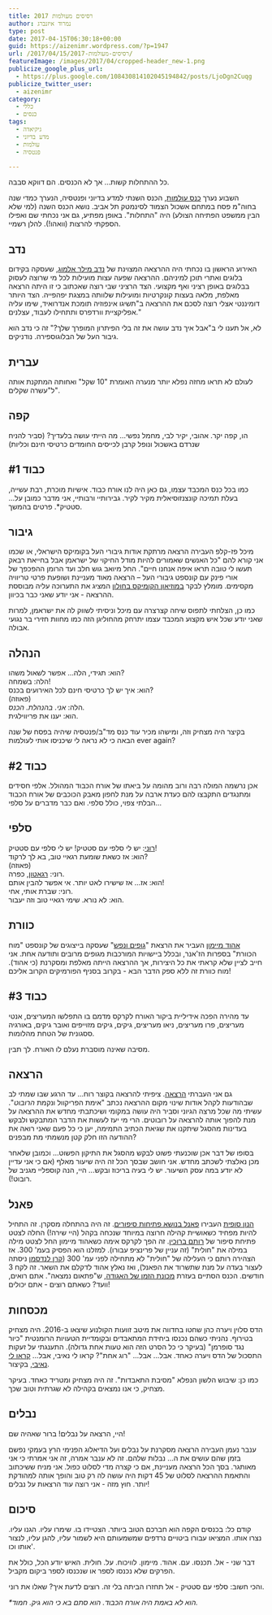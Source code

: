 ```yaml
---
title: רסיסים מעולמות 2017
author: נמרוד איזנברג
type: post
date: 2017-04-15T06:30:18+00:00
guid: https://aizenimr.wordpress.com/?p=1947
url: /2017/04/15/רסיסים-מעולמות-2017/
featureImage: /images/2017/04/cropped-header_new-1.png
publicize_google_plus_url:
  - https://plus.google.com/108430814102045194842/posts/LjoDgn2Cuqg
publicize_twitter_user:
  - aizenimr
category:
  - כללי
  - כנסים
tags:
  - גיקיאדה
  - מדע בדיוני
  - עולמות
  - פנטסיה

---
```

כל ההתחלות קשות… אך לא הכנסים. הם דווקא סבבה.

השבוע נערך [כנס עולמות](http://2017.olamot-con.org.il/), הכנס השנתי למדע בדיוני ופנטסיה, הנערך כמדי שנה בחוה"מ פסח במתחם אשכול הצמוד לסינמטק תל אביב. נושא הכנס השנה (למי שלא הבין ממשפט הפתיחה הצולע) היה "התחלות". באופן מפתיע, גם אני נכחתי שם ואפילו הספקתי להרצות (וואהו!). להלן רשמיי.
## נדב
האירוע הראשון בו נכחתי היה ההרצאה המצוינת של [נדב מילר אלמוג](http://www.fantastic-library.com/), שעסקה בקידום בלוגים ואתרי תוכן למיניהם. ההרצאה שפעה עצות מועילות לכל מי שרוצה לעסוק בבלוגים באופן רציני ואף מקצועי. הצד הרציני שבי רוצה שאכתוב כי זו היתה הרצאה מאלפת, מלאה בעצות קונקרטיות ומועילות שלוותה במצגת יפהפייה. הצד היותר דומיננטי אצלי רוצה לסכם את ההרצאה ב"תשיגו אינפוזיה תומכת אנדרואיד, שימו עליה אפליקציית וורדפרס ותתחילו לעבוד, עצלנים."

לא, אל תענו לי ב"אבל איך נדב עושה את זה בלי הפיתרון המופרך שלך?" זה כי נדב הוא גיבור העל של הבלוגוספירה. נודניקים.
## עברית
לעולם לא תראו מחזה נפלא יותר מנערה האומרת "10 שקל" ואחותה המתקנת אותה ל"עשרה שקלים".
## קפה
הו, קפה יקר. אהובי, יקיר לבי, מחמל נפשי… מה הייתי עושה בלעדיך? (סביר להניח שנרדם באשכול ונופל קרבן לכייסים החומדים כרטיסי חינם וכליות)
## כבוד #1
כמו בכל כנס המכבד עצמו, גם כאן היה לנו אורח כבוד. אישיות מוכרת, רבת עשייה, בעלת תמיכה קונצנזוסיאלית מקיר לקיר. גבירותיי ורבותיי, אני מדבר כמובן על… סטטיק*. פרטים בהמשך.
## גיבור
מיכל פז-קלפ העבירה הרצאה מרתקת אודות גיבורי העל בקומיקס הישראלי, או שכמו אני קורא להם "כל האנשים שאמורים להיות מודל החיקוי של ישראמן אבל בחייאת רבאק תעשו לי טובה תראו איפה אנחנו חיים". החל מיואב גוש חלב ועד הרומן ההפכפך של אורי פינק עם קונספט גיבורי העל – הרצאה מאוד מעניינת ושופעת פרטי טריוויה מקסימים. מומלץ לבקר [במוזיאון הקומיקס בחולון](http://www.cartoon.org.il/) המציג את התערוכה עליה מבוססת ההרצאה - אני יודע שאני כבר בכיוון.  

כמו כן, הצלחתי לתפוס שיחה קצרצרה עם מיכל וניסיתי לשווק לה את ישראמן, למרות שאני יודע שכל איש מקצוע המכבד עצמו יתרחק מהחוליגן הזה כמו מחוות חזירי בר נגועי אבולה.
## הנהלה
הוא: תגידי, הלה... אפשר לשאול משהו?  
הלה: בשמחה!  
הוא: איך יש לך כרטיסי חינם לכל האירועים בכנס?  
(פאוזה)  
הלה: _אני. בהנהלת. הכנס._  
הוא: יענו את פריווילגית.

בקיצר היה מצחיק וזה, ומישהו מכיר עוד כנס מד"ב/פנטסיה שיהיה בפסח של שנה הבאה כי לא נראה לי שיכניסו אותי לעולמות ever again?
## כבוד #2
אכן נרשמה המולה רבה ורוב מהומה על ביאתו של אורח הכבוד המהולל. אלפי חסידים ומתנגדים התקבצו להם כעדת ארבה על מנת לחפון מאבק הכוכבים של אורח הכבוד הבלתי צפוי, כולל סלפי. ואם כבר מדברים על סלפי...
## סלפי
[רוני](https://gelbfish.wordpress.com/): יש לי סלפי עם סטטיק! יש לי סלפי עם סטטיק!  
הוא: אז כשאת שומעת רגאיי טוב, בא לך לרקוד?  
(פאוזה)  
רוני: [רגאטון](http://shironet.mako.co.il/artist?type=lyrics&lang=1&prfid=16958&wrkid=40116), כפרה.  
הוא: אז... אז שישירו לאט יותר. אי אפשר להבין אותם!  
רוני: שברת אותי, אחי.  
הוא: לא נורא. שימי רגאיי טוב וזה יעבור.
## כוורת
[אהוד מיימון](http://my2centssf.blogspot.com) העביר את הרצאת "[גופים ונפש](http://www.olamot-con.org.il/Program/#mylightbox20357)" שעסקה בייצוגים של קונספט "מוח הכוורת" בספרות הז'אנר, ובכלל ביישויות המורכבות מגופים מרובים ותודעה אחת. אני חייב לציין שלא קראתי את כל היצירות, אך ההרצאה הייתה מאלפת ומסקרנת (כי אהוד). מוח כוורת זה ללא ספק הדבר הבא - בקרוב בסניף הפורמיקים הקרוב אליכם!
## כבוד #3
עד מהירה הפכה אידיליית ביקור האורח לקרקס מדמם בו התפלשו המעריצים, אנטי מעריצים, פרו מעריצים, ניאו מעריצים, גיקים, גיקים מזוייפים ואובר גיקים, באורגיה ססגונית של הטחת מהלומות.

מסיבה שאינה מוסברת נעלם לו האורח. לך תבין.
## הרצאה
גם אני העברתי [הרצאה](/2017/04/03/%d7%9b%d7%a0%d7%a1-%d7%9b%d7%a0%d7%a1-%d7%aa%d7%a8%d7%93%d7%95%d7%a3/). ציפיתי להרצאה בקוצר רוח... עד הרגע שבו שמתי לב שבהודעות לקהל אודות שינוי מקום ההרצאה נכתב "אימת הפריקוול ונקמת _הרובוט_". עשיתי מה שכל מרצה הגיוני וסביר היה עושה במקומי ושיכתבתי מחדש את ההרצאה על מנת להפוך אותה להרצאה על רובוטים. הרי מי יעז לעשות את הדבר המתבקש ולבקש בעדינות מהסגל שיתקנו את שגיאת הכתיב התמימה, יען כי כל פעם שאני רואה את ההודעה הזו חלק קטן מנשמתי מת מבפנים?

בסופו של דבר אכן שוכנעתי פשוט לבקש מהסגל את התיקון הפשוט... וכמובן שלאחר מכן נאלצתי לשכתב מחדש. אני חושב שבסך הכל זה היה שיעור מאלף (אם כי אני עדיין לא יודע במה עסק השיעור. יש לי בעיה בריכוז ובקש... היי, הנה קוספליי מגניב של רובוט!).
## פאנל
[הנון סופית](/2015/08/05/%d7%94%d7%95%d7%90-%d7%95%d7%94%d7%99%d7%90-2/) העבירו [פאנל בנושא פתיחות סיפורים](http://www.olamot-con.org.il/Program/#mylightbox20481). זה היה בהתחלה מסקרן. זה התחיל להיות מפחיד כשאושיית קהילה חרוצה במיוחד שנכחה בקהל (היי שירה!) החלה לצטט פתיחת סיפור של [רותם ברוכין](http://rotemwrites.com/). זה הפך לקרקס אימה כשאהוד מיימון החל לצטט מילה במילה את "חולית" (זה עניין של פרינציפ עבורו). למזלנו הוא הפסיק בעמ' 300. אז הצהירה רותם כי העלילה של "חולית" לא מתחילה לפני עמ' 300 ([קרן לנדסמן](http://www.realitybugs.me) ניסתה לעצור בעדה על מנת שתשרוד את הפאנל), ואז נאלץ אהוד לדקלם את השאר. זה לקח 3 חודשים. הכנס הסתיים בעזרת [מכונת הזמן של האגודה](/2015/10/10/%d7%90%d7%96-%d7%90%d7%99%d7%a4%d7%94-%d7%94%d7%9e%d7%9b%d7%95%d7%a0%d7%94-%d7%a7%d7%99%d7%91%d7%99%d7%a0%d7%99%d7%9e%d7%98/), ש"פתאום נמצאה". אתם רואים, וועד? כשאתם רוצים - אתם יכולים!
## מכסחות
הדס סלוין ויערה כהן שחטו בחדווה את מיטב זוועות הקולנוע שיצאו ב-2016. היה מצחיק בטירוף. נהניתי כשהם נכנסו ביחידת המתאבדים ובקומדיית הטעויות הרומנטית "כיור נגד סופרמן" (בעיקר כי כל הסרט הזה הוא טעות אחת גדולה). התענגתי על זעקות התסכול של הדס ויערה כאחד. אבל... אבל... "רוג אחת"? קראו לי נאיבי, אבל... [קראו לי נאיבי](/2016/12/20/%d7%aa%d7%a7%d7%95%d7%95%d7%94-%d7%97%d7%93%d7%a9%d7%94-%d7%95%d7%a9%d7%9e%d7%94-%d7%a8%d7%95%d7%92-%d7%90%d7%97%d7%aa/), בקיצור.

כמו כן: שיבוש הלשון הנפלא "מסיבת התאבדות". זה היה מצחיק ומטריד כאחד. בעיקר מצחיק, כי אנו נמצאים בקהילה לא שגרתית וטוב שכך.
## נבלים
היי, הרצאה על נבלים! ברור שאהיה שם!

ענבר נעמן העבירה הרצאה מסקרנת על נבלים ועל הדיאלוג הפנימי הרץ בעמקי נפשם בזמן שהם עושים את ה... נבלות שלהם. זה לא ענבר אמרה, זה אני אמרתי כי אני מאותגר. בסך הכל הרצאה מעניינת, אם כי קצרה מדי לסלוט כפול. אני מניח ששיכתוב והתאמת ההרצאה לסלוט של 45 דקות היה עושה לה רק טוב והופך אותה למהודקת יותר. חוץ מזה - אני רוצה עוד הרצאות על נבלים!
## סיכום
קודם כל: בכנסים הקפה הוא חברכם הטוב ביותר. הצטיידו בו. שימרו עליו. הגנו עליו. נצרו אותו. המציאו עבורו ביטויים נרדפים שמשמעותם היא לשמור עליו, להגן עליו, לנצור אותו וכו'.

דבר שני - אל. תכנסו. עם. אהוד. מיימון. לוויכוח. על. חולית. האיש יודע הכל, כולל את הפרקים שלא נכנסו לספר או שנכנסו לספר ביקום מקביל.

והכי חשוב: סלפי עם סטטיק - אל תחזרו הביתה בלי זה. רוצים לדעת איך? שאלו את רוני.

*\*הוא לא באמת היה אורח הכבוד. הוא סתם בא כי הוא גיק. חמוד.*